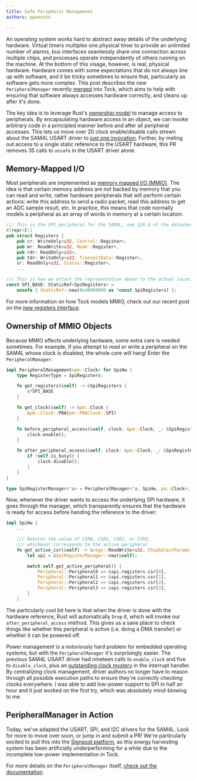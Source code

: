 ```yaml
---
title: Safe Peripheral Management
authors: ppannuto

---
```


[pr]: https://github.com/helena-project/tock/pull/760
[obrm]: https://doc.rust-lang.org/beta/nomicon/obrm.html
[usart-commit]: https://github.com/helena-project/tock/pull/760/commits/d975cd321345bc40e9fdf471d9a82fcd0db84b55#diff-001c67ee9f8c56d6403b71536b6ebecbR290
[usart-int]: https://github.com/helena-project/tock/pull/760/commits/d975cd321345bc40e9fdf471d9a82fcd0db84b55#diff-001c67ee9f8c56d6403b71536b6ebecbL528
[mmio]: https://en.wikipedia.org/wiki/Memory-mapped_I/O
[tt34]: https://www.tockos.org/blog/2018/talking-tock-34/#register-and-bitfield-macros
[docs]: https://docs.tockos.org/kernel/common/peripherals/index.html
[signpost]: https://github.com/lab11/signpost/

An operating system works hard to abstract away details of the underlying
hardware. Virtual timers multiplex one physical timer to provide an unlimited
number of alarms, bus interfaces seamlessly share one connection across
multiple chips, and processes operate independently of others running on the
machine.
At the bottom of this visage, however, is real, physical hardware.
Hardware comes with some expectations that do not always line up with software,
and it be tricky sometimes to ensure that, particularly as software gets more
complex.
This post describes the new `PeripheralManager` recently [merged][pr] into
Tock, which aims to help with ensuring that software always accesses hardware
correctly, and cleans up after it's done.

The key idea is to leverage Rust's [ownership model][obrm] to manage access to
peripherals. By encapsulating hardware access in an object, we can invoke
arbitrary code in a principled manner before and after all peripheral accesses.
This lets us move over 20 clock enable/disable calls strewn about the SAM4L USART
driver to [just one invocation][usart-commit]. Further, by meting out access
to a single static reference to the USART hardware, this PR removes 35 calls to
`unsafe` in the USART driver alone.


## Memory-Mapped I/O

Most peripherals are implemented as [memory mapped I/O (MMIO)][mmio]. The
idea is that certain memory address are not backed by memory that you can read
and write, rather hardware peripherals that will perform certain actions: write
this address to send a radio packet, read this address to get an ADC sample
result, etc. In practice, this means that code normally models a peripheral as
an array of words in memory at a certain location:

```rust
/// This is the SPI peripheral for the SAM4L, see §26.8 of the datasheet.
#[repr(C)]
pub struct Registers {
    pub cr: WriteOnly<u32, Control::Register>,
    pub mr: ReadWrite<u32, Mode::Register>,
    pub rdr: ReadOnly<u32>,
    pub tdr: WriteOnly<u32, TransmitData::Register>,
    sr: ReadOnly<u32, Status::Register>,
    ...

/// This is how we attach the representation above to the actual location in memory.
const SPI_BASE: StaticRef<SpiRegisters> =
    unsafe { StaticRef::new(0x40008000 as *const SpiRegisters) };
```

For more information on how Tock models MMIO, check out our recent post on the
[new registers interface][tt34].


## Ownership of MMIO Objects

Because MMIO affects underlying hardware, some extra care is needed sometimes.
For example, if you attempt to read or write a peripheral on the SAM4L whose clock
is disabled, the whole core will hang! Enter the `PeripheralManager`:

```rust
impl PeripheralManagement<pm::Clock> for SpiHw {
    type RegisterType = SpiRegisters;

    fn get_registers(&self) -> &SpiRegisters {
        &*SPI_BASE
    }

    fn get_clock(&self) -> &pm::Clock {
        &pm::Clock::PBA(pm::PBAClock::SPI)
    }

    fn before_peripheral_access(&self, clock: &pm::Clock, _: &SpiRegisters) {
        clock.enable();
    }

    fn after_peripheral_access(&self, clock: &pm::Clock, _: &SpiRegisters) {
        if !self.is_busy() {
            clock.disable();
        }
    }
}

type SpiRegisterManager<'a> = PeripheralManager<'a, SpiHw, pm::Clock>;
```

Now, whenever the driver wants to access the underlying SPI hardware, it goes
through the manager, which transparently ensures that the hardware is ready for
access before handing the reference to the driver:

```rust
impl SpiHw {
    ...

    /// Returns the value of CSR0, CSR1, CSR2, or CSR3,
    /// whichever corresponds to the active peripheral
    fn get_active_csr(&self) -> &regs::ReadWrite<u32, ChipSelectParams::Register> {
        let spi = &SpiRegisterManager::new(&self);

        match self.get_active_peripheral() {
            Peripheral::Peripheral0 => &spi.registers.csr[0],
            Peripheral::Peripheral1 => &spi.registers.csr[1],
            Peripheral::Peripheral2 => &spi.registers.csr[2],
            Peripheral::Peripheral3 => &spi.registers.csr[3],
        }
    }
```

The particularly cool bit here is that when the driver is done with the
hardware reference, Rust will automatically `Drop` it, which will invoke our
`after_peripheral_access` method. This gives us a sane place to check things
like whether this peripheral is active (i.e. doing a DMA transfer) or whether
it can be powered off.

Power management is a notoriously hard problem for embedded operating systems,
but with the `PeripheralManager` it's surprisingly easier. The previous SAM4L
USART driver had nineteen calls to `enable_clock` and five to `disable_clock`,
plus an [outstanding clock mystery][usart-int] in the interrupt handler. By
centralizing clock management, driver authors no longer have to reason through
all possible execution paths to ensure they're correctly checking clocks
everywhere. I was able to add low-power support to SPI in half an hour and it
just worked on the first try, which was absolutely mind-blowing to me.


## PeripheralManager in Action

Today, we've adapted the USART, SPI, and I2C drivers for the SAM4L. Look for
more to move over soon, or jump in and submit a PR! We're particularly excited
to pull this into the [Signpost platform][signpost], as this energy harvesting
system has been artificially underperforming for a while due to the incomplete
low-power implementation in Tock.

For more details on the `PeripheralManager` itself, [check out the
documentation][docs].

